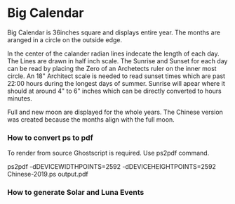 # Big Calendar

Big Calendar is 36inches square and displays entire year. The months are
aranged in a circle on the outside edge.

In the center of the calander radian lines indecate the length of each
day.  The Lines are drawn in half inch scale.  The Sunrise and Sunset 
for each day can be read by placing the Zero of an Archetects ruler on
the inner most circle. An 18" Architect scale is needed to read sunset 
times which are past 22:00 hours during the longest days of summer.
Sunrise will apear where it should at around 4" to 6" inches which can
be directly converted to hours minutes.

Full and new moon are displayed for the whole years. The Chinese version
was created because the months align with the full moon.

### How to convert ps to pdf
To render from source Ghostscript is required.  Use ps2pdf command.

ps2pdf -dDEVICEWIDTHPOINTS=2592 -dDEVICEHEIGHTPOINTS=2592 Chinese-2019.ps output.pdf


### How to generate Solar and Luna Events

